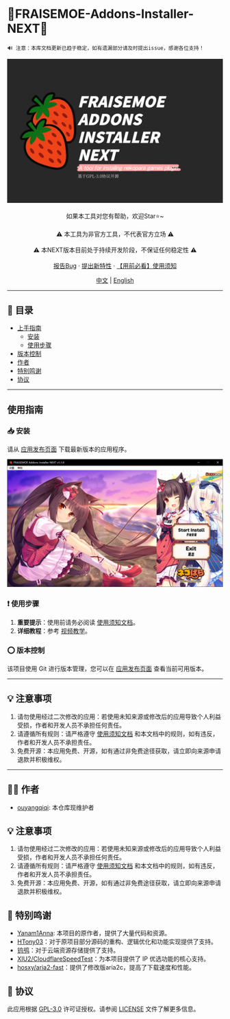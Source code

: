 # 🍓FRAISEMOE-Addons-Installer-NEXT🍓

```
🔊 注意：本库文档更新已趋于稳定，如有遗漏部分请及时提出issue，感谢各位支持！
```

<!-- PROJECT SHIELDS -->

<p align="center">
  <a href="https://github.com/hyb-oyqq/FRAISEMOE-Addons-Installer-NEXT">
    <img src="./introduction_imgs/main.png" alt="Logo">
  </a>
  <br />
    <br />
  如果本工具对您有帮助，欢迎Star⭐~
  <br />
    <br />
  ⚠️ 本工具为非官方工具，不代表官方立场 ⚠️
  <br />
  <br />
  ⚠️ 本NEXT版本目前处于持续开发阶段，不保证任何稳定性 ⚠️
  <br />
    <br />
  <a href="https://github.com/hyb-oyqq/FRAISEMOE-Addons-Installer-NEXT/issues">报告Bug</a>
  ·
  <a href="https://github.com/hyb-oyqq/FRAISEMOE-Addons-Installer-NEXT/issues">提出新特性</a>
  ·
  <a href="https://github.com/hyb-oyqq/FRAISEMOE-Addons-Installer-NEXT/blob/master/FAQ.md">【用前必看】使用须知</a>
    <br />
</p>

<!-- LANGUAGE -->
<p align="center">
    <a href="https://github.com/hyb-oyqq/FRAISEMOE-Addons-Installer-NEXT">中文</a> | 
    <a href="README-en.md">English</a>
</p>

---

## 📕 目录

- [上手指南](#上手指南)
  - [安装](#安装)
  - [使用步骤](#使用步骤)
- [版本控制](#版本控制)
- [作者](#作者)
- [特别鸣谢](#特别鸣谢)
- [协议](#协议)

---

## 使用指南

### 📥 安装

请从 [应用发布页面](https://github.com/hyb-oyqq/FRAISEMOE-Addons-Installer-NEXT/releases) 下载最新版本的应用程序。

![preview](./introduction_imgs/preview.png)

### ❗ 使用步骤

1. **重要提示**：使用前请务必阅读 [使用须知文档](https://github.com/hyb-oyqq/FRAISEMOE-Addons-Installer-NEXT/blob/master/FAQ.md)。
2. **详细教程**：参考 [视频教学](https://www.bilibili.com/video/BV1hn9UYwE6p/)。

### ⭕ 版本控制

该项目使用 Git 进行版本管理，您可以在 [应用发布页面](https://github.com/hyb-oyqq/FRAISEMOE-Addons-Installer-NEXT/releases) 查看当前可用版本。

---

## 💡 注意事项

1. 请勿使用经过二次修改的应用：若使用未知来源或修改后的应用导致个人利益受损，作者和开发人员不承担任何责任。
2. 请遵循所有规则：请严格遵守 [使用须知文档](https://github.com/hyb-oyqq/FRAISEMOE-Addons-Installer-NEXT/blob/master/FAQ.md) 和本文档中的规则，如有违反，作者和开发人员不承担责任。
3. 免费开源：本应用免费、开源，如有通过非免费途径获取，请立即向来源申请退款并积极维权。

---

## 👨‍💻 作者

- [ouyangqiqi](https://github.com/hyb-oyqq): 本仓库现维护者

## 💡 注意事项

1. 请勿使用经过二次修改的应用：若使用未知来源或修改后的应用导致个人利益受损，作者和开发人员不承担任何责任。
2. 请遵循所有规则：请严格遵守 [使用须知文档](https://github.com/hyb-oyqq/FRAISEMOE-Addons-Installer-NEXT/blob/master/FAQ.md) 和本文档中的规则，如有违反，作者和开发人员不承担责任。
3. 免费开源：本应用免费、开源，如有通过非免费途径获取，请立即向来源申请退款并积极维权。


## 🎉 特别鸣谢
- [Yanam1Anna](https://github.com/Yanam1Anna): 本项目的原作者，提供了大量代码和资源。
- [HTony03](https://github.com/HTony03)：对于原项目部分源码的重构、逻辑优化和功能实现提供了支持。
- [钨鸮](https://github.com/ABSIDIA)：对于云端资源存储提供了支持。
- [XIU2/CloudflareSpeedTest](https://github.com/XIU2/CloudflareSpeedTest)：为本项目提供了 IP 优选功能的核心支持。
- [hosxy/aria2-fast](https://github.com/hosxy/aria2-fast)：提供了修改版aria2c，提高了下载速度和性能。

## 📖 协议

此应用根据 [GPL-3.0](https://github.com/hyb-oyqq/FRAISEMOE-Addons-Installer-NEXT/blob/master/LICENSE) 许可证授权。请参阅 [LICENSE](https://github.com/hyb-oyqq/FRAISEMOE-Addons-Installer-NEXT/blob/master/LICENSE) 文件了解更多信息。
